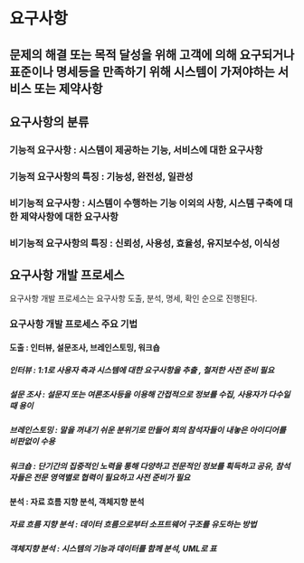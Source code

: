 # 요구사항
## 문제의 해결 또는 목적 달성을 위해 고객에 의해 요구되거나 표준이나 명세등을 만족하기 위해 시스템이 가져야하는 서비스 또는 제약사항



## 요구사항의 분류

### 기능적 요구사항 :  시스템이 제공하는 기능, 서비스에 대한 요구사항
### 기능적 요구사항의 특징 : 기능성, 완전성, 일관성

### 비기능적 요구사항 : 시스템이 수행하는 기능 이외의 사항, 시스템 구축에 대한 제약사항에 대한 요구사항
### 비기능적 요구사항의 특징 : 신뢰성, 사용성, 효율성, 유지보수성, 이식성

## 요구사항 개발 프로세스
요구사항 개발 프로세스는 요구사항 도출, 분석, 명세, 확인 순으로 진행된다.

### 요구사항 개발 프로세스 주요 기법

#### 도출 : 인터뷰, 설문조사, 브레인스토밍, 워크숍

##### 인터뷰 : 1:1로 사용자 측과 시스템에 대한 요구사항을 추출 , 철저한 사전 준비 필요
##### 설문 조사 : 설문지 또는 여론조사등을 이용해 간접적으로 정보를 수집, 사용자가 다수일 때 용이
##### 브레인스토밍 : 말을 꺼내기 쉬운 분위기로 만들어 회의 참석자들이 내놓은 아이디어를 비판없이 수용
##### 워크숍 : 단기간의 집중적인 노력을 통해 다양하고 전문적인 정보를 획득하고 공유, 참석자들은 전문 영역별로 협력이 필요하고 사전 준비가 필요

#### 분석 : 자료 흐름 지향 분석, 객체지향 분석
##### 자료 흐름 지향 분석 : 데이터 흐름으로부터 소프트웨어 구조를 유도하는 방법
##### 객체지향 분석 : 시스템의 기능과 데이터를 함께 분석, UML로 표
